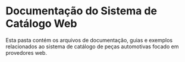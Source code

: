 # Documentação do Sistema de Catálogo Web
 
Esta pasta contém os arquivos de documentação, guias e exemplos relacionados ao sistema de catálogo de peças automotivas focado em provedores web. 